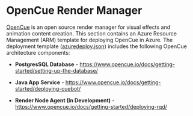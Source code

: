# OpenCue Render Manager

<a href="http://www.opencue.io.com">OpenCue</a> is an open source render manager for visual effects and animation content creation. This section contains an Azure Resource Management (ARM) template for deploying OpenCue in Azure. The deployment template (<a href="http://https://github.com/Azure/Avere/blob/master/src/tutorials/opencue/azuredeploy.json">azuredeploy.json</a>) includes the following OpenCue architecture components:

* **PostgresSQL Database** - https://www.opencue.io/docs/getting-started/setting-up-the-database/

* **Java App Service** - https://www.opencue.io/docs/getting-started/deploying-cuebot/

* **Render Node Agent (In Development)** - https://www.opencue.io/docs/getting-started/deploying-rqd/
